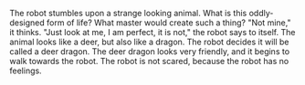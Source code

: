 The robot stumbles upon a strange looking animal.
What is this oddly-designed form of life?
What master would create such a thing?
"Not mine," it thinks. "Just look at me, I am perfect, it is not," the robot says to itself.
The animal looks like a deer, but also like a dragon.
The robot decides it will be called a deer dragon.
The deer dragon looks very friendly, and it begins to walk towards the robot.
The robot is not scared, because the robot has no feelings.

